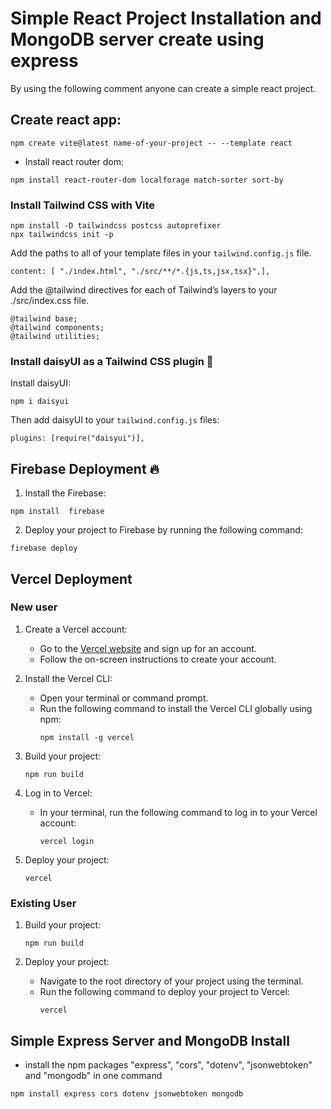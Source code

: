 # Simple React Project Installation and MongoDB server create using express

By using the following comment anyone can create a simple react project.

## Create react app:

```shell
npm create vite@latest name-of-your-project -- --template react
```
- Install react router dom:
```shell
npm install react-router-dom localforage match-sorter sort-by
```
### Install Tailwind CSS with Vite 
```shell
npm install -D tailwindcss postcss autoprefixer
npx tailwindcss init -p
```
Add the paths to all of your template files in your `tailwind.config.js` file.
```plaintext
content: [ "./index.html", "./src/**/*.{js,ts,jsx,tsx}",],
```
 Add the @tailwind directives for each of Tailwind’s layers to your ./src/index.css file.
```plaintext
@tailwind base;
@tailwind components;
@tailwind utilities;
```
### Install daisyUI as a Tailwind CSS plugin 🌼 
Install daisyUI:
```shell
npm i daisyui
```
Then add daisyUI to your `tailwind.config.js` files:
```plaintext
plugins: [require("daisyui")],
```
## Firebase Deployment 🔥 
1. Install the Firebase:

```shell
npm install  firebase
```
2. Deploy your project to Firebase by running the following command:
```shell
firebase deploy
```
## Vercel Deployment
### New user

1. Create a Vercel account:
   - Go to the [Vercel website](https://vercel.com) and sign up for an account.
   - Follow the on-screen instructions to create your account.

2. Install the Vercel CLI:
   - Open your terminal or command prompt.
   - Run the following command to install the Vercel CLI globally using npm:
     ```shell
     npm install -g vercel
     ```

3. Build your project:
   
     ```shell
     npm run build
     ```

4. Log in to Vercel:
   - In your terminal, run the following command to log in to your Vercel account:
     ```shell
     vercel login
     ```

5. Deploy your project:
     ```shell
     vercel
     ```
 ### Existing User

1. Build your project:
     ```shell
     npm run build
     ```

2. Deploy your project:
   - Navigate to the root directory of your project using the terminal.
   - Run the following command to deploy your project to Vercel:
     ```shell
     vercel
     ```
  
## Simple Express Server and MongoDB Install 
- install the npm packages "express", "cors", "dotenv", "jsonwebtoken" and "mongodb" in one command
```shell
npm install express cors dotenv jsonwebtoken mongodb
```
